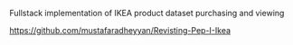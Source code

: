 Fullstack implementation of IKEA product dataset purchasing and viewing

https://github.com/mustafaradheyyan/Revisting-Pep-I-Ikea